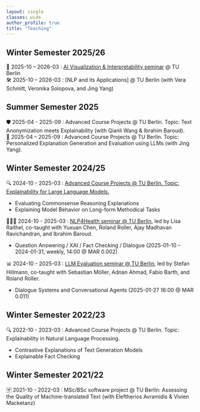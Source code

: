 ```yaml
---
layout: single
classes: wide
author_profile: true
title: "Teaching"
---
```


## Winter Semester 2025/26
🌿 2025-10 – 2026-03 : [AI Visualization & Interpretability seminar](./aivi.md) @ TU Berlin  
🛠️ 2025-10 – 2026-03 : [NLP and its Applications] @ TU Berlin (with Vera Schmitt, Veronika Solopova, and Jing Yang)


## Summer Semester 2025
🛡 2025-04 - 2025-09 : Advanced Course Projects @ TU Berlin. Topic: Text Anonymization meets Explainability (with Qianli Wang & Ibrahim Baroud).  
🥸 2025-04 – 2025-09 : Advanced Course Projects @ TU Berlin. Topic: Personalized Explanation Generation and Evaluation using LLMs (with Jing Yang).


## Winter Semester 2024/25
🔍 2024-10 - 2025-03 : [Advanced Course Projects @ TU Berlin. Topic: Explainability for Large Language Models.](./xllm.md)
* Evaluating Commonsense Reasoning Explanations
* Explaining Model Behavior on Long-form Methodical Tasks

👩🏻‍⚕️ 2024-10 - 2025-03 : [NLP4Health seminar @ TU Berlin](https://www.tu.berlin/index.php?id=18761), led by Lisa Raithel, co-taught with Yuxuan Chen, Roland Roller, Ajay Madhavan Ravichandran, and Ibrahim Baroud.
* Question Answering / XAI / Fact Checking / Dialogue (2025-01-10 – 2024-01-31, weekly, 14:00 @ MAR 0.002)

📊 2024-10 - 2025-03 : [LLM Evaluation seminar @ TU Berlin](https://www.tu.berlin/index.php?id=18761), led by Stefan Hillmann, co-taught with Sebastian Möller, Adnan Ahmad, Fabio Barth, and Roland Roller. 
* Dialogue Systems and Conversational Agents (2025-01-27 16:00 @ MAR 0.011)


## Winter Semester 2022/23
🔍 2022-10 - 2023-03 : Advanced Course Projects @ TU Berlin. Topic: Explainability in Natural Language Processing.
* Contrastive Explanations of Text Generation Models
* Explainable Fact Checking  


## Winter Semester 2021/22
🈂️ 2021-10 - 2022-03 : MSc/BSc software project @ TU Berlin: Assessing the Quality of Machine-translated Text (with Eleftherios Avramidis & Vivien Macketanz)  
